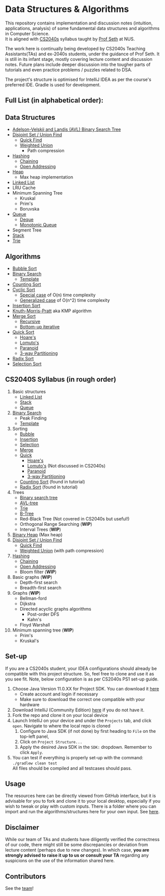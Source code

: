 # Data Structures & Algorithms

This repository contains implementation and discussion notes (intuition, applications, analysis) 
of some fundamental data structures and algorithms in Computer Science. <br>
It is aligned with [CS2040s](https://nusmods.com/courses/CS2040S/data-structures-and-algorithms) syllabus taught by 
[Prof Seth](https://www.comp.nus.edu.sg/cs/people/gilbert/) at NUS. 

The work here is continually being developed by CS2040s Teaching Assistants(TAs) and ex-2040s students, 
under the guidance of Prof Seth.
It is still in its infant stage, mostly covering lecture content and discussion notes.
Future plans include deeper discussion into the tougher parts of tutorials and even practice problems / puzzles related
to DSA.

The project's structure is optimised for IntelliJ IDEA as per the course's preferred IDE. 
Gradle is used for development.

## Full List (in alphabetical order):

## Data Structures
- [Adelson-Velskii and Landis (AVL) Binary Search Tree](src/main/java/dataStructures/avlTree)
- [Disjoint Set / Union Find](src/main/java/dataStructures/disjointSet)
    * [Quick Find](src/main/java/dataStructures/disjointSet/quickFind)
    * [Weighted Union](src/main/java/dataStructures/disjointSet/weightedUnion)
      * Path compression
- [Hashing](src/main/java/dataStructures/hashSet)
    * [Chaining](src/main/java/dataStructures/hashSet/chaining)
    * [Open Addressing](src/main/java/dataStructures/hashSet/openAddressing)
- [Heap](src/main/java/dataStructures/heap)
    * Max heap implementation 
- [Linked List](src/main/java/dataStructures/linkedList)
- LRU Cache
- Minimum Spanning Tree 
    * Kruskal
    * Prim's
    * Boruvska
- [Queue](src/main/java/dataStructures/queue)
  - [Deque](src/main/java/dataStructures/queue/Deque)
  - [Monotonic Queue](src/main/java/dataStructures/queue/monotonicQueue)
- Segment Tree
- [Stack](src/main/java/dataStructures/stack)
- [Trie](src/main/java/dataStructures/trie)

## Algorithms
- [Bubble Sort](src/main/java/algorithms/sorting/bubbleSort)
- [Binary Search](src/main/java/algorithms/binarySearch)
    * [Template](src/main/java/algorithms/binarySearch/binarySearchTemplated)
- [Counting Sort](src/main/java/algorithms/sorting/countingSort)
- [Cyclic Sort](src/main/java/algorithms/sorting/cyclicSort)
    * [Special case](src/main/java/algorithms/sorting/cyclicSort/simple) of O(n) time complexity
    * [Generalized case](src/main/java/algorithms/sorting/cyclicSort/generalised) of O(n^2) time complexity
- [Insertion Sort](src/main/java/algorithms/sorting/insertionSort)
- [Knuth-Morris-Pratt](src/main/java/algorithms/patternFinding) aka KMP algorithm
- [Merge Sort](src/main/java/algorithms/sorting/mergeSort)
    * [Recursive](src/main/java/algorithms/sorting/mergeSort/recursive)
    * [Bottom-up iterative](src/main/java/algorithms/sorting/mergeSort/iterative)
- [Quick Sort](src/main/java/algorithms/sorting/quickSort/)
    * [Hoare's](src/main/java/algorithms/sorting/quickSort/hoares)
    * [Lomuto's](src/main/java/algorithms/sorting/quickSort/lomuto)
    * [Paranoid](src/main/java/algorithms/sorting/quickSort/paranoid)
    * [3-way Partitioning](src/main/java/algorithms/sorting/quickSort/threeWayPartitioning)
- [Radix Sort](src/main/java/algorithms/sorting/radixSort)
- [Selection Sort](src/main/java/algorithms/sorting/selectionSort)

## CS2040S Syllabus (in rough order)
1. Basic structures
    * [Linked List](src/main/java/dataStructures/linkedList)
    * [Stack](src/main/java/dataStructures/stack)
    * [Queue](src/main/java/dataStructures/queue)
2. [Binary Search](src/main/java/algorithms/binarySearch)
    * Peak Finding
    * [Template](src/main/java/algorithms/binarySearch/binarySearchTemplated)
3. Sorting
    * [Bubble](src/main/java/algorithms/sorting/bubbleSort)
    * [Insertion](src/main/java/algorithms/sorting/insertionSort)
    * [Selection](src/main/java/algorithms/sorting/selectionSort)
    * [Merge](src/main/java/algorithms/sorting/mergeSort)
    * [Quick](src/main/java/algorithms/sorting/quickSort)
      * [Hoare's](src/main/java/algorithms/sorting/quickSort/hoares)
      * [Lomuto's](src/main/java/algorithms/sorting/quickSort/lomuto) (Not discussed in CS2040s)
      * [Paranoid](src/main/java/algorithms/sorting/quickSort/paranoid)
      * [3-way Partitioning](src/main/java/algorithms/sorting/quickSort/threeWayPartitioning)
    * [Counting Sort](src/main/java/algorithms/sorting/countingSort) (found in tutorial)
    * [Radix Sort](src/main/java/algorithms/sorting/radixSort) (found in tutorial)
4. Trees
    * [Binary search tree](src/main/java/dataStructures/binarySearchTree)
    * [AVL-tree](src/main/java/dataStructures/avlTree)
    * [Trie](src/main/java/dataStructures/trie)
    * [B-Tree](src/main/java/dataStructures/bTree)
    * Red-Black Tree (Not covered in CS2040s but useful!)
    * Orthogonal Range Searching (**WIP**)
    * Interval Trees (**WIP**)
5. [Binary Heap](src/main/java/dataStructures/heap) (Max heap)
6. [Disjoint Set / Union Find](src/main/java/dataStructures/disjointSet)
    * [Quick Find](src/main/java/dataStructures/disjointSet/quickFind)
    * [Weighted Union](src/main/java/dataStructures/disjointSet/weightedUnion) (with path compression)
7. [Hashing](src/main/java/dataStructures/hashSet)
    * [Chaining](src/main/java/dataStructures/hashSet/chaining)
    * [Open Addressing](src/main/java/dataStructures/hashSet/openAddressing)
    * Bloom filter (**WIP**)
8. Basic graphs (**WIP**)
    * Depth-first search
    * Breadth-first search
9. Graphs (**WIP**)
    * Bellman-ford
    * Dijkstra
    * Directed acyclic graphs algorithms 
      * Post-order DFS
      * Kahn's
    * Floyd Warshall 
10. Minimum spanning tree (**WIP**)
    * Prim's
    * Kruskal's

## Set-up 
If you are a CS2040s student, your IDEA configurations should already be compatible with this project structure. So, 
feel free to clone and use it as you see fit. Note, below configuration is as per CS2040s PS1 set-up guide.

1. Choose Java Version 11.0.XX for Project SDK. You can download it [here](https://www.oracle.com/java/technologies/downloads/#java11)
   - Create account and login if necessary
   - Make sure to download the correct one compatible with your hardware
2. Download IntelliJ (Community Edition) [here](https://www.jetbrains.com/idea/download/?section=mac) if you do not have it.
3. Fork the repo and clone it on your local device
4. Launch IntelliJ on your device and under the `Projects` tab, and click `open`. Navigate to where the local repo is 
cloned 
   1. Configure to Java SDK (if not done) by first heading to `File` on the top-left panel,
   2. Click on `Project Structure...`
   3. Apply the desired Java SDK in the `SDK:` dropdown. Remember to click `Apply`.
5. You can test if everything is properly set-up with the command: <br/>
`./gradlew clean test` <br/>
All files should be compiled and all testcases should pass.

## Usage
The resources here can be directly viewed from GitHub interface, but it is advisable for you to fork and clone 
it to your local desktop, especially if you wish to tweak or play with custom inputs. There is a folder where you can 
import and run the algorithms/structures here for your own input. See [here](scripts/README.md).

## Disclaimer
While our team of TAs and students have diligently verified the correctness of our code, there might still be
some discrepancies or deviation from lecture content (perhaps due to new changes). 
In which case, **you are strongly advised to raise it up to us or consult your TA** regarding any suspicions 
on the use of the information shared here.

## Contributors
See the [team](docs/team/profiles.md)!
